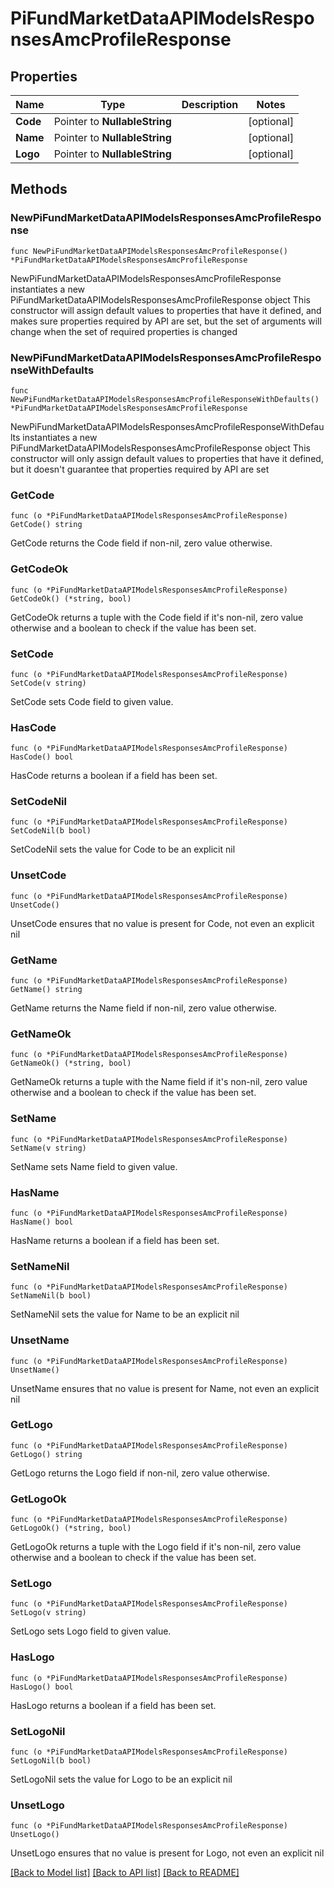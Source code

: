 # PiFundMarketDataAPIModelsResponsesAmcProfileResponse

## Properties

Name | Type | Description | Notes
------------ | ------------- | ------------- | -------------
**Code** | Pointer to **NullableString** |  | [optional] 
**Name** | Pointer to **NullableString** |  | [optional] 
**Logo** | Pointer to **NullableString** |  | [optional] 

## Methods

### NewPiFundMarketDataAPIModelsResponsesAmcProfileResponse

`func NewPiFundMarketDataAPIModelsResponsesAmcProfileResponse() *PiFundMarketDataAPIModelsResponsesAmcProfileResponse`

NewPiFundMarketDataAPIModelsResponsesAmcProfileResponse instantiates a new PiFundMarketDataAPIModelsResponsesAmcProfileResponse object
This constructor will assign default values to properties that have it defined,
and makes sure properties required by API are set, but the set of arguments
will change when the set of required properties is changed

### NewPiFundMarketDataAPIModelsResponsesAmcProfileResponseWithDefaults

`func NewPiFundMarketDataAPIModelsResponsesAmcProfileResponseWithDefaults() *PiFundMarketDataAPIModelsResponsesAmcProfileResponse`

NewPiFundMarketDataAPIModelsResponsesAmcProfileResponseWithDefaults instantiates a new PiFundMarketDataAPIModelsResponsesAmcProfileResponse object
This constructor will only assign default values to properties that have it defined,
but it doesn't guarantee that properties required by API are set

### GetCode

`func (o *PiFundMarketDataAPIModelsResponsesAmcProfileResponse) GetCode() string`

GetCode returns the Code field if non-nil, zero value otherwise.

### GetCodeOk

`func (o *PiFundMarketDataAPIModelsResponsesAmcProfileResponse) GetCodeOk() (*string, bool)`

GetCodeOk returns a tuple with the Code field if it's non-nil, zero value otherwise
and a boolean to check if the value has been set.

### SetCode

`func (o *PiFundMarketDataAPIModelsResponsesAmcProfileResponse) SetCode(v string)`

SetCode sets Code field to given value.

### HasCode

`func (o *PiFundMarketDataAPIModelsResponsesAmcProfileResponse) HasCode() bool`

HasCode returns a boolean if a field has been set.

### SetCodeNil

`func (o *PiFundMarketDataAPIModelsResponsesAmcProfileResponse) SetCodeNil(b bool)`

 SetCodeNil sets the value for Code to be an explicit nil

### UnsetCode
`func (o *PiFundMarketDataAPIModelsResponsesAmcProfileResponse) UnsetCode()`

UnsetCode ensures that no value is present for Code, not even an explicit nil
### GetName

`func (o *PiFundMarketDataAPIModelsResponsesAmcProfileResponse) GetName() string`

GetName returns the Name field if non-nil, zero value otherwise.

### GetNameOk

`func (o *PiFundMarketDataAPIModelsResponsesAmcProfileResponse) GetNameOk() (*string, bool)`

GetNameOk returns a tuple with the Name field if it's non-nil, zero value otherwise
and a boolean to check if the value has been set.

### SetName

`func (o *PiFundMarketDataAPIModelsResponsesAmcProfileResponse) SetName(v string)`

SetName sets Name field to given value.

### HasName

`func (o *PiFundMarketDataAPIModelsResponsesAmcProfileResponse) HasName() bool`

HasName returns a boolean if a field has been set.

### SetNameNil

`func (o *PiFundMarketDataAPIModelsResponsesAmcProfileResponse) SetNameNil(b bool)`

 SetNameNil sets the value for Name to be an explicit nil

### UnsetName
`func (o *PiFundMarketDataAPIModelsResponsesAmcProfileResponse) UnsetName()`

UnsetName ensures that no value is present for Name, not even an explicit nil
### GetLogo

`func (o *PiFundMarketDataAPIModelsResponsesAmcProfileResponse) GetLogo() string`

GetLogo returns the Logo field if non-nil, zero value otherwise.

### GetLogoOk

`func (o *PiFundMarketDataAPIModelsResponsesAmcProfileResponse) GetLogoOk() (*string, bool)`

GetLogoOk returns a tuple with the Logo field if it's non-nil, zero value otherwise
and a boolean to check if the value has been set.

### SetLogo

`func (o *PiFundMarketDataAPIModelsResponsesAmcProfileResponse) SetLogo(v string)`

SetLogo sets Logo field to given value.

### HasLogo

`func (o *PiFundMarketDataAPIModelsResponsesAmcProfileResponse) HasLogo() bool`

HasLogo returns a boolean if a field has been set.

### SetLogoNil

`func (o *PiFundMarketDataAPIModelsResponsesAmcProfileResponse) SetLogoNil(b bool)`

 SetLogoNil sets the value for Logo to be an explicit nil

### UnsetLogo
`func (o *PiFundMarketDataAPIModelsResponsesAmcProfileResponse) UnsetLogo()`

UnsetLogo ensures that no value is present for Logo, not even an explicit nil

[[Back to Model list]](../README.md#documentation-for-models) [[Back to API list]](../README.md#documentation-for-api-endpoints) [[Back to README]](../README.md)


